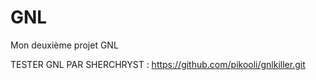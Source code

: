 # GNL
Mon deuxième projet GNL

TESTER GNL PAR SHERCHRYST : https://github.com/pikooli/gnlkiller.git
